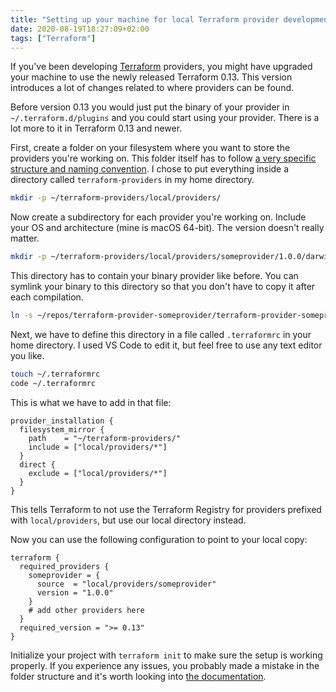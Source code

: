 ```yaml
---
title: "Setting up your machine for local Terraform provider development"
date: 2020-08-19T18:27:09+02:00
tags: ["Terraform"]
---
```


If you've been developing [Terraform](https://terraform.io) providers, you might have upgraded your machine to use the newly released Terraform 0.13. This version introduces a lot of changes related to where providers can be found.

Before version 0.13 you would just put the binary of your provider in `~/.terraform.d/plugins` and you could start using your provider. There is a lot more to it in Terraform 0.13 and newer.

First, create a folder on your filesystem where you want to store the providers you're working on. This folder itself has to follow [a very specific structure and naming convention](https://www.terraform.io/docs/commands/cli-config.html#explicit-installation-method-configuration). I chose to put everything inside a directory called `terraform-providers` in my home directory.

```bash
mkdir -p ~/terraform-providers/local/providers/
```

Now create a subdirectory for each provider you're working on. Include your OS and architecture (mine is macOS 64-bit). The version doesn't really matter.

```bash
mkdir -p ~/terraform-providers/local/providers/someprovider/1.0.0/darwin_amd64
```

This directory has to contain your binary provider like before. You can symlink your binary to this directory so that you don't have to copy it after each compilation.

```bash
ln -s ~/repos/terraform-provider-someprovider/terraform-provider-someprovider ~/terraform-providers/local/providers/someprovider/1.0.0/darwin_amd64/terraform-provider-someprovider
```

Next, we have to define this directory in a file called `.terraformrc` in your home directory. I used VS Code to edit it, but feel free to use any text editor you like.

```bash
touch ~/.terraformrc
code ~/.terraformrc
```

This is what we have to add in that file:

```hcl
provider_installation {
  filesystem_mirror {
    path    = "~/terraform-providers/"
    include = ["local/providers/*"]
  }
  direct {
    exclude = ["local/providers/*"]
  }
}
```

This tells Terraform to not use the Terraform Registry for providers prefixed with `local/providers`, but use our local directory instead.

Now you can use the following configuration to point to your local copy:

```hcl
terraform {
  required_providers {
    someprovider = {
      source  = "local/providers/someprovider"
      version = "1.0.0"
    }
    # add other providers here
  }
  required_version = ">= 0.13"
}
```

Initialize your project with `terraform init` to make sure the setup is working properly. If you experience any issues, you probably made a mistake in the folder structure and it's worth looking into [the documentation](https://www.terraform.io/docs/configuration/provider-requirements.html#in-house-providers).